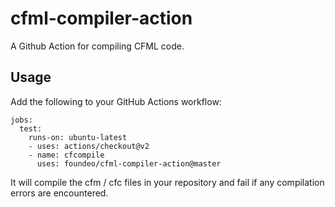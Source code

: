 # cfml-compiler-action

A Github Action for compiling CFML code. 

## Usage

Add the following to your GitHub Actions workflow:

```
jobs:
  test:
    runs-on: ubuntu-latest
    - uses: actions/checkout@v2
    - name: cfcompile
      uses: foundeo/cfml-compiler-action@master
```

It will compile the cfm / cfc files in your repository and fail if any compilation errors are encountered.

